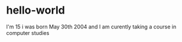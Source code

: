 # hello-world
I'm 15 i was born May 30th 2004 and I am curently taking a course in computer studies
